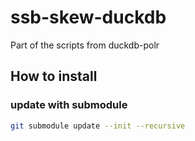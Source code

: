 # ssb-skew-duckdb
Part of the scripts from duckdb-polr

## How to install
### update with submodule
```bash
git submodule update --init --recursive
```

